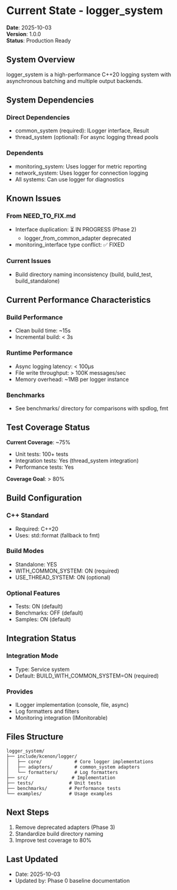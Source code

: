 # Current State - logger_system

**Date**: 2025-10-03  
**Version**: 1.0.0  
**Status**: Production Ready

## System Overview

logger_system is a high-performance C++20 logging system with asynchronous batching and multiple output backends.

## System Dependencies

### Direct Dependencies
- common_system (required): ILogger interface, Result<T>
- thread_system (optional): For async logging thread pools

### Dependents
- monitoring_system: Uses logger for metric reporting
- network_system: Uses logger for connection logging
- All systems: Can use logger for diagnostics

## Known Issues

### From NEED_TO_FIX.md
- Interface duplication: ⏳ IN PROGRESS (Phase 2)
  - logger_from_common_adapter deprecated
- monitoring_interface type conflict: ✅ FIXED

### Current Issues
- Build directory naming inconsistency (build, build_test, build_standalone)

## Current Performance Characteristics

### Build Performance
- Clean build time: ~15s
- Incremental build: < 3s

### Runtime Performance
- Async logging latency: < 100μs
- File write throughput: > 100K messages/sec
- Memory overhead: ~1MB per logger instance

### Benchmarks
- See benchmarks/ directory for comparisons with spdlog, fmt

## Test Coverage Status

**Current Coverage**: ~75%
- Unit tests: 100+ tests
- Integration tests: Yes (thread_system integration)
- Performance tests: Yes

**Coverage Goal**: > 80%

## Build Configuration

### C++ Standard
- Required: C++20
- Uses: std::format (fallback to fmt)

### Build Modes
- Standalone: YES
- WITH_COMMON_SYSTEM: ON (required)
- USE_THREAD_SYSTEM: ON (optional)

### Optional Features
- Tests: ON (default)
- Benchmarks: OFF (default)
- Samples: ON (default)

## Integration Status

### Integration Mode
- Type: Service system
- Default: BUILD_WITH_COMMON_SYSTEM=ON (required)

### Provides
- ILogger implementation (console, file, async)
- Log formatters and filters
- Monitoring integration (IMonitorable)

## Files Structure

```
logger_system/
├── include/kcenon/logger/
│   ├── core/            # Core logger implementations
│   ├── adapters/        # common_system adapters
│   └── formatters/      # Log formatters
├── src/                # Implementation
├── tests/             # Unit tests
├── benchmarks/        # Performance tests
└── examples/          # Usage examples
```

## Next Steps

1. Remove deprecated adapters (Phase 3)
2. Standardize build directory naming
3. Improve test coverage to 80%

## Last Updated

- Date: 2025-10-03
- Updated by: Phase 0 baseline documentation
